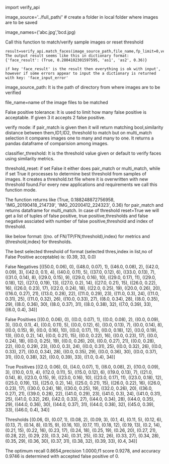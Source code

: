 
import verify_api

image_source='../full_path/'    # create a folder in local folder  where images are to be saved 

image_names=('abc.jpg','bcd.jpg)

Call this function to match/verify sample images or reset threshold

    result=verify_api.match_faces(image_source_path,file_name,fp_limit=0,verify_mode='pair_match',classifier_threshold=0.36,threshold_reset=False)
    The output result seems like this in dictionary format: {'face_result': (True, 0.2804102301597595, 'as1', 'as2', 0.36)}

    if key 'face_result' is the result then everything is ok with input', however if some errors appear to input the a dictionary is returned with key: 'face_input_error'

image_source_path: It is the path of directory from where images are to be verified

file_name=name of the image files to be matched

False positive tolerance: It is used to limit how many false positive is acceptable. If given 3 it accepts 2 false positive.

verify mode: if pair_match is given then it will return matching bool,similarity distance between them,ID1,ID2, threshold to match 
but on multi_match selection it compares images one to many and many to one. It returns a pandas dataframe of comparision among images.

classifier_threshold: It is the threshold value given or default  to verify faces using similarity metrics. 

threshold_reset: if set False it either does pair_match or multi_match, while if set True it processes to determine best threshold from
samples of images. It  creates a threshold.txt file where it is overwritten with new threshold found.For every new applications and requirements we call this function mode.

The function returns like (True, 0.188248872756958, 'IMG_20190418_214739', 'IMG_20200412_224323', 0.36) for pair_match and  returns dataframe for multi_match.
In case of threshold reset=True we will get a list  of tuples of false positive, true positive,thresholds and false negative assciated with number of
false positive,threshold  and index of threshold.

like below format: ((no. of FN/TP/FN,threshold),index) for metrics and (threshold,index) for thresholds.

The best selected threshold of format (selected thres,index in list,no of False Positive acceptable) is:  (0.39, 33, 0.0)

False Negatives [((50.0, 0.06), 0), ((48.0, 0.07), 1), ((46.0, 0.08), 2), ((42.0, 0.09), 3), ((42.0, 0.1), 4), ((40.0, 0.11), 5), ((37.0, 0.12), 6), ((33.0, 0.13), 7), ((31.0, 0.14), 8), ((29.0, 0.15), 9), ((29.0, 0.16), 10), ((29.0, 0.17), 11), ((29.0, 0.18), 12), ((27.0, 0.19), 13), ((27.0, 0.2), 14), ((27.0, 0.21), 15), ((26.0, 0.22), 16), ((26.0, 0.23), 17), ((22.0, 0.24), 18), ((22.0, 0.25), 19), ((20.0, 0.26), 20), ((16.0, 0.27), 21), ((13.0, 0.28), 22), ((11.0, 0.29), 23), ((11.0, 0.3), 24), ((11.0, 0.31), 25), ((11.0, 0.32), 26), ((10.0, 0.33), 27), ((8.0, 0.34), 28), ((8.0, 0.35), 29), ((8.0, 0.36), 30), ((8.0, 0.37), 31), ((8.0, 0.38), 32), ((7.0, 0.39), 33), ((6.0, 0.4), 34)]

False Positives [((0.0, 0.06), 0), ((0.0, 0.07), 1), ((0.0, 0.08), 2), ((0.0, 0.09), 3), ((0.0, 0.1), 4), ((0.0, 0.11), 5), ((0.0, 0.12), 6), ((0.0, 0.13), 7), ((0.0, 0.14), 8), ((0.0, 0.15), 9), ((0.0, 0.16), 10), ((0.0, 0.17), 11), ((0.0, 0.18), 12), ((0.0, 0.19), 13), ((0.0, 0.2), 14), ((0.0, 0.21), 15), ((0.0, 0.22), 16), ((0.0, 0.23), 17), ((0.0, 0.24), 18), ((0.0, 0.25), 19), ((0.0, 0.26), 20), ((0.0, 0.27), 21), ((0.0, 0.28), 22), ((0.0, 0.29), 23), ((0.0, 0.3), 24), ((0.0, 0.31), 25), ((0.0, 0.32), 26), ((0.0, 0.33), 27), ((0.0, 0.34), 28), ((0.0, 0.35), 29), ((0.0, 0.36), 30), ((0.0, 0.37), 31), ((0.0, 0.38), 32), ((0.0, 0.39), 33), ((1.0, 0.4), 34)]

True Positives [((2.0, 0.06), 0), ((4.0, 0.07), 1), ((6.0, 0.08), 2), ((10.0, 0.09), 3), ((10.0, 0.1), 4), ((12.0, 0.11), 5), ((15.0, 0.12), 6), ((19.0, 0.13), 7), ((21.0, 0.14), 8), ((23.0, 0.15), 9), ((23.0, 0.16), 10), ((23.0, 0.17), 11), ((23.0, 0.18), 12), ((25.0, 0.19), 13), ((25.0, 0.2), 14), ((25.0, 0.21), 15), ((26.0, 0.22), 16), ((26.0, 0.23), 17), ((30.0, 0.24), 18), ((30.0, 0.25), 19), ((32.0, 0.26), 20), ((36.0, 0.27), 21), ((39.0, 0.28), 22), ((41.0, 0.29), 23), ((41.0, 0.3), 24), ((41.0, 0.31), 25), ((41.0, 0.32), 26), ((42.0, 0.33), 27), ((44.0, 0.34), 28), ((44.0, 0.35), 29), ((44.0, 0.36), 30), ((44.0, 0.37), 31), ((44.0, 0.38), 32), ((45.0, 0.39), 33), ((46.0, 0.4), 34)]

Thresholds [(0.06, 0), (0.07, 1), (0.08, 2), (0.09, 3), (0.1, 4), (0.11, 5), (0.12, 6), (0.13, 7), (0.14, 8), (0.15, 9), (0.16, 10), (0.17, 11), (0.18, 12), (0.19, 13), (0.2, 14), (0.21, 15), (0.22, 16), (0.23, 17), (0.24, 18), (0.25, 19), (0.26, 20), (0.27, 21), (0.28, 22), (0.29, 23), (0.3, 24), (0.31, 25), (0.32, 26), (0.33, 27), (0.34, 28), (0.35, 29), (0.36, 30), (0.37, 31), (0.38, 32), (0.39, 33), (0.4, 34)]

The optimum recall 0.8654,precision 1.0000,f1 score 0.9278, and accuracy 0.9746 is determined with accepted false positive of 0.




